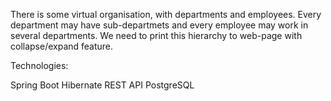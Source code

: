 There is some virtual organisation, with departments and employees. Every department may have sub-departmets and every employee may work in several departments. We need to print this hierarchy to web-page with collapse/expand feature.

Technologies:

Spring Boot
Hibernate
REST API
PostgreSQL
